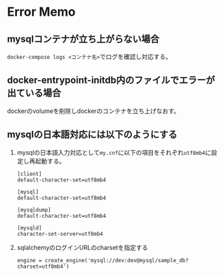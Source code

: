 # Error Memo

## mysqlコンテナが立ち上がらない場合
``docker-compose logs <コンテナ名>``でログを確認し対応する。

## docker-entrypoint-initdb内のファイルでエラーが出ている場合
dockerのvolumeを削除しdockerのコンテナを立ち上げなおす。

## mysqlの日本語対応には以下のようにする
1. mysqlの日本語入力対応として```my.cnf```に以下の項目をそれぞれ```utf8mb4```に設定し再起動する。
    ```
    [client]
    default-character-set=utf8mb4

    [mysql]
    default-character-set=utf8mb4

    [mysqldump]
    default-character-set=utf8mb4

    [mysqld]
    character-set-server=utf8mb4
    ```
1. sqlalchemyのログインURLのcharsetを指定する
    ```
    engine = create_engine('mysql://dev:dev@mysql/sample_db?charset=utf8mb4')
    ```